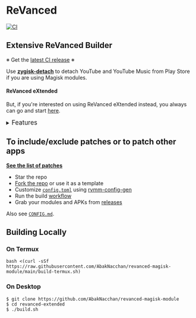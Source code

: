 # ReVanced
[![CI](https://github.com/AbakNacchan/revanced-magisk-module/actions/workflows/ci.yml/badge.svg?event=schedule)](https://github.com/AbakNacchan/revanced-magisk-module/actions/workflows/ci.yml)

## Extensive ReVanced Builder

※ Get the [latest CI release](https://github.com/AbakNacchan/revanced-magisk-module/releases) ※

Use [**zygisk-detach**](https://github.com/j-hc/zygisk-detach) to detach YouTube and YouTube Music from Play Store if you are using Magisk modules.

#### ReVanced eXtended
But, if you're interested on using ReVanced eXtended instead, you always can go and start [here](https://github.com/AbakNacchan/revanced-extended).


<details><summary><big>Features</big></summary>
<ul>
 <li>Support all present and future ReVanced apps</li>
 <li>Can build Magisk modules and non-root APKs</li>
 <li>Updated periodically with the latest versions of apps and patches</li>
 <li>Optimize APKs and modules for size</li>
 <li>Modules</li>
    <ul>
     <li>recompile invalidated odex for faster usage</li>
     <li>receive updates from Magisk app</li>
     <li>do not break safetynet or trigger root detections</li>
     <li>Installation handling for the correct version of the stock app and others</li>
     <li>support Magisk and KernelSU</li>
    </ul>
</ul>
Note that the <a href="../../actions/workflows/ci.yml">CI workflow</a> is scheduled to build the modules and APKs everyday using GitHub Actions if there is a change in ReVanced patches. You may want to disable it.
</details>

## To include/exclude patches or to patch other apps
[**See the list of patches**](https://j-hc.github.io/rvmm-config-gen/)

 * Star the repo
 * [Fork the repo](https://github.com/AbakNacchan/revanced-magisk-module/fork) or use it as a template
 * Customize [`config.toml`](./config.toml) using [rvmm-config-gen](https://j-hc.github.io/rvmm-config-gen/)
 * Run the build [workflow](../../actions/workflows/build.yml)
 * Grab your modules and APKs from [releases](../../releases)

Also see [`CONFIG.md`](./CONFIG.md).

## Building Locally
### On Termux
```console
bash <(curl -sSf https://raw.githubusercontent.com/AbakNacchan/revanced-magisk-module/main/build-termux.sh)
```

### On Desktop
```console
$ git clone https://github.com/AbakNacchan/revanced-magisk-module
$ cd revanced-extended
$ ./build.sh
```
